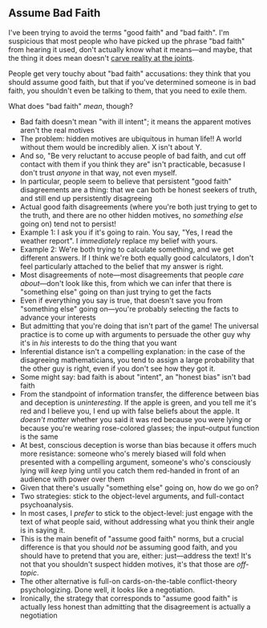 ## Assume Bad Faith

I've been trying to avoid the terms "good faith" and "bad faith". I'm suspicious that most people who have picked up the phrase "bad faith" from hearing it used, don't actually know what it means—and maybe, that the thing it does mean doesn't [carve reality at the joints](https://www.lesswrong.com/posts/esRZaPXSHgWzyB2NL/where-to-draw-the-boundaries).

People get very touchy about "bad faith" accusations: they think that you should assume good faith, but that if you've determined someone is in bad faith, you shouldn't even be talking to them, that you need to exile them.

What does "bad faith" _mean_, though?


 * Bad faith doesn't mean "with ill intent"; it means the apparent motives aren't the real motives
 * The problem: hidden motives are ubiquitous in human life!! A world without them would be incredibly alien. X isn't about Y.
 * And so, "Be very reluctant to accuse people of bad faith, and cut off contact with them if you think they are" isn't practicable, becasuse I don't trust _anyone_ in that way, not even myself.
 * In particular, people seem to believe that persistent "good faith" disagreements are a thing: that we can both be honest seekers of truth, and still end up persistently disagreeing
 * Actual good faith disagreements (where you're both just trying to get to the truth, and there are no other hidden motives, no _something else_ going on) tend not to persist!
 * Example 1: I ask you if it's going to rain. You say, "Yes, I read the weather report". I _immediately_ replace my belief with yours.
 * Example 2: We're both trying to calculate something, and we get different answers. If I think we're both equally good calculators, I don't feel particularly attached to the belief that my answer is right.
 * Most disagreements of note—most disagreements that people _care about_—don't look like this, from which we can infer that there is "something else" going on than just trying to get the facts
 * Even if everything you say is true, that doesn't save you from "something else" going on—you're probably selecting the facts to advance your interests
 * But admitting that you're doing that isn't part of the game! The universal practice is to come up with arguments to persuade the other guy why it's in _his_ interests to do the thing that you want
 * Inferential distance isn't a compelling explanation: in the case of the disagreeing mathematicians, you tend to assign a large probability that the other guy is right, even if you don't see how they got it.
 * Some might say: bad faith is about "intent", an "honest bias" isn't bad faith
 * From the standpoint of information transfer, the difference between bias and deception is _uninteresting_. If the apple is green, and you tell me it's red and I believe you, I end up with false beliefs about the apple. It _doesn't matter_ whether you said it was red because you were lying or because you're wearing rose-colored glasses; the input–output function is the same
 * At best, conscious deception is worse than bias because it offers much more resistance: someone who's merely biased will fold when presented with a compelling argument, someone's who's consciously lying will _keep_ lying until you catch them red-handed in front of an audience with power over them
 * Given that there's usually "something else" going on, how do we go on?
 * Two strategies: stick to the object-level arguments, and full-contact psychoanalysis.
 * In most cases, I _prefer_ to stick to the object-level: just engage with the text of what people said, without addressing what you think their angle is in saying it.
 * This is the main benefit of "assume good faith" norms, but a crucial difference is that you should _not_ be assuming good faith, and you should have to pretend that you are, either: just—address the text! It's not that you shouldn't suspect hidden motives, it's that those are _off-topic_.
 * The other alternative is full-on cards-on-the-table conflict-theory psychologizing. Done well, it looks like a negotiation.
 * Ironically, the strategy that corresponds to "assume good faith" is actually less honest than admitting that the disagreement is actually a negotiation
